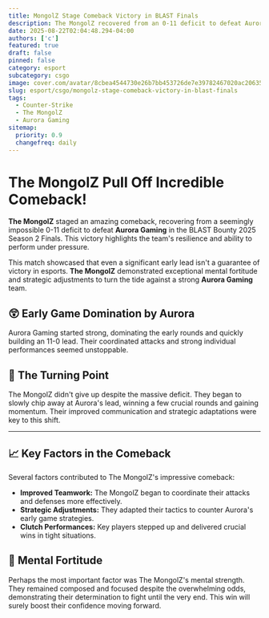 ```yaml
---
title: MongolZ Stage Comeback Victory in BLAST Finals
description: The MongolZ recovered from an 0-11 deficit to defeat Aurora in the BLAST Bounty Finals.
date: 2025-08-22T02:04:48.294-04:00
authors: ['c']
featured: true
draft: false
pinned: false
category: esport
subcategory: csgo
image: cover.com/avatar/8cbea4544730e26b7bb453726de7e39782467020ac206358b92d1d3d08efe55f?s=500&d=wp_user_avatar&r=g
slug: esport/csgo/mongolz-stage-comeback-victory-in-blast-finals
tags:
  - Counter-Strike
  - The MongolZ
  - Aurora Gaming
sitemap:
  priority: 0.9
  changefreq: daily
---
```


# The MongolZ Pull Off Incredible Comeback!

**The MongolZ** staged an amazing comeback, recovering from a seemingly impossible 0-11 deficit to defeat **Aurora Gaming** in the BLAST Bounty 2025 Season 2 Finals. This victory highlights the team's resilience and ability to perform under pressure.

This match showcased that even a significant early lead isn't a guarantee of victory in esports. **The MongolZ** demonstrated exceptional mental fortitude and strategic adjustments to turn the tide against a strong **Aurora Gaming** team.

## 😲 Early Game Domination by Aurora

Aurora Gaming started strong, dominating the early rounds and quickly building an 11-0 lead. Their coordinated attacks and strong individual performances seemed unstoppable.

## 🤔 The Turning Point

The MongolZ didn't give up despite the massive deficit. They began to slowly chip away at Aurora's lead, winning a few crucial rounds and gaining momentum. Their improved communication and strategic adaptations were key to this shift.

---

## 📈 Key Factors in the Comeback

Several factors contributed to The MongolZ's impressive comeback:

- **Improved Teamwork:** The MongolZ began to coordinate their attacks and defenses more effectively.
- **Strategic Adjustments:** They adapted their tactics to counter Aurora's early game strategies.
- **Clutch Performances:** Key players stepped up and delivered crucial wins in tight situations.

## 💪 Mental Fortitude

Perhaps the most important factor was The MongolZ's mental strength. They remained composed and focused despite the overwhelming odds, demonstrating their determination to fight until the very end. This win will surely boost their confidence moving forward.